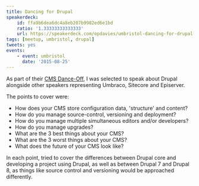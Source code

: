 ```yaml
---
title: Dancing for Drupal
speakerdeck:
    id: ffa9b6dea6dc4a8eb207b9982ed6e1bd
    ratio: '1.33333333333333'
    url: https://speakerdeck.com/opdavies/umbristol-dancing-for-drupal
tags: [meetup, umbristol, drupal]
tweets: yes
events:
    - event: umbristol
      date: '2015-08-25'
---
```

As part of their [CMS Dance-Off][1], I was selected to speak about Drupal alongside other speakers representing Umbraco, Sitecore and Episerver.

The points to cover were:

* How does your CMS store configuration data, 'structure' and content?
* How do you manage source-control, versioning and deployment?
* How do you manage multiple simultaneous editors and/or developers?
* How do you manage upgrades?
* What are the 3 best things about your CMS?
* What are the 3 worst things about your CMS?
* What does the future of your CMS look like?

In each point, tried to cover the differences between Drupal core and developing a project using Drupal, as well as between Drupal 7 and Drupal 8, as things like source control and versioning would be approached differently.

[1]: http://www.meetup.com/umBristol/events/223807592
